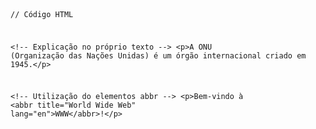 <Code language='html'>

// Código HTML

&lt;!-- Explicação no próprio texto --&gt;
&lt;p&gt;A ONU (Organização das Nações Unidas) é um órgão internacional criado em 1945.&lt;/p&gt;

&lt;!-- Utilização do elementos abbr --&gt;
&lt;p&gt;Bem-vindo à &lt;abbr title="World Wide Web" lang="en"&gt;WWW&lt;/abbr&gt;!&lt;/p&gt;

</Code>
